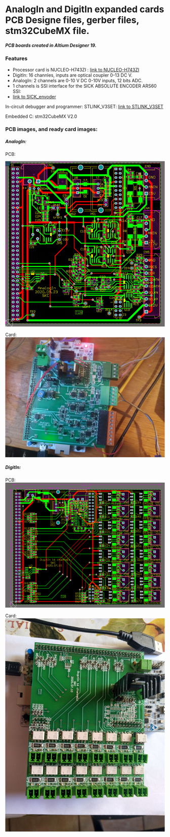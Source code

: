 # AnalogIn and DigitIn expanded cards PCB Designe files, gerber files, stm32CubeMX file.
##### PCB boards created in Altium Designer 19.
### Features
- Processor card is NUCLEO-H743ZI :
 [link to NUCLEO-H743ZI](https://www.st.com/en/evaluation-tools/nucleo-h743zi.html)
- DigitIn: 16 channles, inputs are optical coupler 0-13 DC V.
- AnalogIn: 2 channels are 0-10 V DC 0-10V inputs, 12 bits ADC.
- 1 channels is SSI interface for the SICK ABSOLUTE ENCODER ARS60 SSI:
- [link to SICK_envoder](https://www.sick.com/us/en/encoders/absolute-encoders/ars60-ssiparallel/c/g244410)

In-circuit debugger and programmer: 
STLINK_V3SET:  [link to STLINK_V3SET](https://www.st.com/en/development-tools/stlink-v3set.html)

Embedded C: stm32CubeMX V2.0

### PCB images, and ready card images:
##### AnalogIn:
PCB:

![](https://github.com/ptiszai/NUCLEO-H743ZI-expanded-2-cards/blob/main/AnalogIn_Expanded/AnalogInExpandedPCB.png)

Card:
![](https://github.com/ptiszai/NUCLEO-H743ZI-expanded-2-cards/blob/main/AnalogIn_Expanded/AnalogInCard.jpg)

##### DigitIn:
PCB:
![](https://github.com/ptiszai/NUCLEO-H743ZI-expanded-2-cards/blob/main/DigitIn_Expanded/DigitInExpandedPCB.png)

Card:
![](https://github.com/ptiszai/NUCLEO-H743ZI-expanded-2-cards/blob/main/DigitIn_Expanded/DigitInExpandedCard.jpg)

